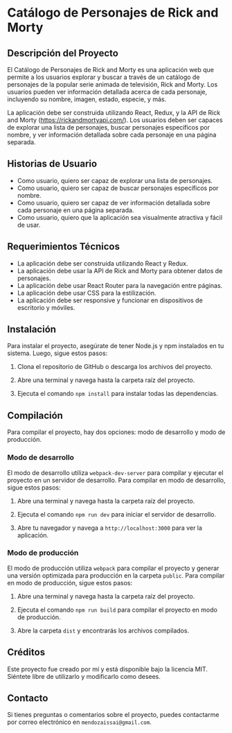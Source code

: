 # Catálogo de Personajes de Rick and Morty

## Descripción del Proyecto

El Catálogo de Personajes de Rick and Morty es una aplicación web que permite a los usuarios explorar y buscar a través de un catálogo de personajes de la popular serie animada de televisión, Rick and Morty. Los usuarios pueden ver información detallada acerca de cada personaje, incluyendo su nombre, imagen, estado, especie, y más.

La aplicación debe ser construida utilizando React, Redux, y la API de Rick and Morty (https://rickandmortyapi.com/). Los usuarios deben ser capaces de explorar una lista de personajes, buscar personajes específicos por nombre, y ver información detallada sobre cada personaje en una página separada.

## Historias de Usuario

- Como usuario, quiero ser capaz de explorar una lista de personajes.
- Como usuario, quiero ser capaz de buscar personajes específicos por nombre.
- Como usuario, quiero ser capaz de ver información detallada sobre cada personaje en una página separada.
- Como usuario, quiero que la aplicación sea visualmente atractiva y fácil de usar.

## Requerimientos Técnicos

- La aplicación debe ser construida utilizando React y Redux.
- La aplicación debe usar la API de Rick and Morty para obtener datos de personajes.
- La aplicación debe usar React Router para la navegación entre páginas.
- La aplicación debe usar CSS para la estilización.
- La aplicación debe ser responsive y funcionar en dispositivos de escritorio y móviles.

## Instalación

Para instalar el proyecto, asegúrate de tener Node.js y npm instalados en tu sistema. Luego, sigue estos pasos:

1. Clona el repositorio de GitHub o descarga los archivos del proyecto.

2. Abre una terminal y navega hasta la carpeta raíz del proyecto.

3. Ejecuta el comando `npm install` para instalar todas las dependencias.

## Compilación

Para compilar el proyecto, hay dos opciones: modo de desarrollo y modo de producción.

### Modo de desarrollo

El modo de desarrollo utiliza `webpack-dev-server` para compilar y ejecutar el proyecto en un servidor de desarrollo. Para compilar en modo de desarrollo, sigue estos pasos:

1. Abre una terminal y navega hasta la carpeta raíz del proyecto.

2. Ejecuta el comando `npm run dev` para iniciar el servidor de desarrollo.

3. Abre tu navegador y navega a `http://localhost:3000` para ver la aplicación.

### Modo de producción

El modo de producción utiliza `webpack` para compilar el proyecto y generar una versión optimizada para producción en la carpeta `public`. Para compilar en modo de producción, sigue estos pasos:

1. Abre una terminal y navega hasta la carpeta raíz del proyecto.

2. Ejecuta el comando `npm run build` para compilar el proyecto en modo de producción.

3. Abre la carpeta `dist` y encontrarás los archivos compilados.

## Créditos

Este proyecto fue creado por mí y está disponible bajo la licencia MIT. Siéntete libre de utilizarlo y modificarlo como desees.

## Contacto

Si tienes preguntas o comentarios sobre el proyecto, puedes contactarme por correo electrónico en `mendozaissai@gmail.com`.
